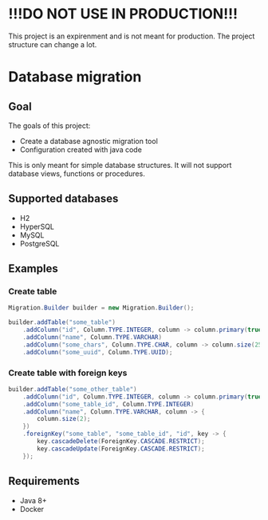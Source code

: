 # !!!DO NOT USE IN PRODUCTION!!!
This project is an expirenment and is not meant for production.
The project structure can change a lot.

# Database migration
## Goal
The goals of this project:

- Create a database agnostic migration tool
- Configuration created with java code 

This is only meant for simple database structures. It will not support database views, functions or procedures.

## Supported databases

- H2
- HyperSQL
- MySQL
- PostgreSQL

## Examples

### Create table
```java
Migration.Builder builder = new Migration.Builder();

builder.addTable("some_table")
    .addColumn("id", Column.TYPE.INTEGER, column -> column.primary(true).autoIncrement(true))
    .addColumn("name", Column.TYPE.VARCHAR)
    .addColumn("some_chars", Column.TYPE.CHAR, column -> column.size(25))
    .addColumn("some_uuid", Column.TYPE.UUID);
```

### Create table with foreign keys
```java
builder.addTable("some_other_table")
    .addColumn("id", Column.TYPE.INTEGER, column -> column.primary(true).autoIncrement(true))
    .addColumn("some_table_id", Column.TYPE.INTEGER)
    .addColumn("name", Column.TYPE.VARCHAR, column -> {
        column.size(2);
    })
    .foreignKey("some_table", "some_table_id", "id", key -> {
        key.cascadeDelete(ForeignKey.CASCADE.RESTRICT);
        key.cascadeUpdate(ForeignKey.CASCADE.RESTRICT);
    });
```

## Requirements

- Java 8+
- Docker
